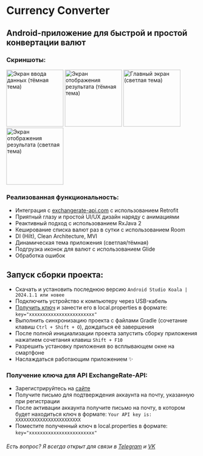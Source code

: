 # Currency Converter
## Android-приложение для быстрой и простой конвертации валют

### Скриншоты:
<img src="https://i.imgur.com/zjiSmPD.png" alt="Экран ввода данных (тёмная тема)" style="width:150px;"/>
<img src="https://i.imgur.com/CKrfyiX.png" alt="Экран отображения результата (тёмная тема)" style="width:150px;"/>
<img src="https://i.imgur.com/0lehBqc.png" alt="Главный экран (светлая тема)" style="width:150px;"/>
<img src="https://i.imgur.com/MLTj06I.png" alt="Экран отображения результата (светлая тема)" style="width:150px;"/>

### Реализованная функциональность:
- Интеграция с [exchangerate-api.com](https://exchangerate-api.com) с использованием Retrofit
- Приятный глазу и простой UI/UX дизайн наряду с анимациями
- Реактивный подход с использованием RxJava 2
- Кеширование списка валют раз в сутки с использованием Room
- DI (Hilt), Clean Architecture, MVI
- Динамическая тема приложения (светлая/тёмная)
- Подгрузка иконок для валют с использованием Glide
- Обработка ошибок

## Запуск сборки проекта:
- Скачать и установить последнюю версию ```Android Studio Koala | 2024.1.1 или новее```
- Подключить устройство к компьютеру через USB-кабель
- [Получить ключ](#получение-ключа-для-api-exchangerate-api) и занести его в local.properties в формате: ```key="xxxxxxxxxxxxxxxxxxxxxxxx"```
- Выполнить синхронизацию проекта с файлами Gradle (сочетание клавиш ```Ctrl + Shift + O```), дождаться её завершения
- После полной инициализации проекта запустить сборку приложения нажатием сочетания клавиш ```Shift + F10```
- Разрешить установку приложения во всплывающем окне на смартфоне
- Наслаждаться работающим приложением ✨

### Получение ключа для API ExchangeRate-API:
- Зарегистрируйтесь на [сайте](https://app.exchangerate-api.com/sign-up)
- Получите письмо для подтверждения аккаунта на почту, указанную при регистрации
- После активации аккаунта получите письмо на почту, в котором будет находиться ключ в формате: ```Your API key is: XXXXXXXXXXXXXXXXXXXXXXXX```
- Поместите полученный ключ в local.properties в формате: ```key="xxxxxxxxxxxxxxxxxxxxxxxx"```

###### Есть вопрос? Я всегда открыт для связи в [Telegram](https://t.me/brightos) и [VK](https://vk.me/brightos) 